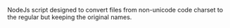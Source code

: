 NodeJs script designed to convert files from non-unicode code charset to the regular but keeping the original names. 
